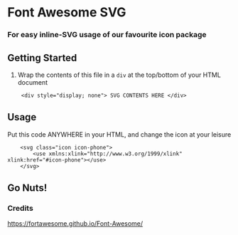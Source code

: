 # Font Awesome SVG
### For easy inline-SVG usage of our favourite icon package

## Getting Started

1. Wrap the contents of this file in a `div` at the top/bottom of your HTML document

        <div style="display; none"> SVG CONTENTS HERE </div>

## Usage
Put this code ANYWHERE in your HTML, and change the icon at your leisure

        <svg class="icon icon-phone">
            <use xmlns:xlink="http://www.w3.org/1999/xlink" xlink:href="#icon-phone"></use>
        </svg>

## Go Nuts!
### Credits

https://fortawesome.github.io/Font-Awesome/
